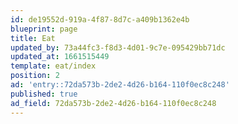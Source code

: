 ```yaml
---
id: de19552d-919a-4f87-8d7c-a409b1362e4b
blueprint: page
title: Eat
updated_by: 73a44fc3-f8d3-4d01-9c7e-095429bb71dc
updated_at: 1661515449
template: eat/index
position: 2
ad: 'entry::72da573b-2de2-4d26-b164-110f0ec8c248'
published: true
ad_field: 72da573b-2de2-4d26-b164-110f0ec8c248
---
```


